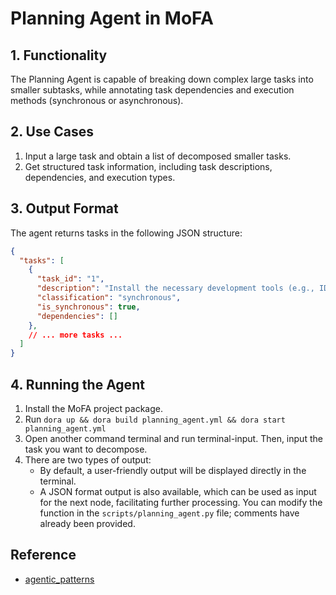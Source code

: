 # Planning Agent in MoFA

## 1. Functionality
The Planning Agent is capable of breaking down complex large tasks into smaller subtasks, while annotating task dependencies and execution methods (synchronous or asynchronous).

## 2. Use Cases
1. Input a large task and obtain a list of decomposed smaller tasks.
2. Get structured task information, including task descriptions, dependencies, and execution types.

## 3. Output Format
The agent returns tasks in the following JSON structure:

```json
{
  "tasks": [
    {
      "task_id": "1",
      "description": "Install the necessary development tools (e.g., IDE, compiler)",
      "classification": "synchronous",
      "is_synchronous": true,
      "dependencies": []
    },
    // ... more tasks ...
  ]
}
```

## 4. Running the Agent
1. Install the MoFA project package.
2. Run `dora up && dora build planning_agent.yml && dora start planning_agent.yml`
3. Open another command terminal and run terminal-input. Then, input the task you want to decompose.
4. There are two types of output:
   - By default, a user-friendly output will be displayed directly in the terminal.
   - A JSON format output is also available, which can be used as input for the next node, facilitating further processing.
   You can modify the function in the `scripts/planning_agent.py` file; comments have already been provided.

## Reference
- [agentic_patterns](https://github.com/neural-maze/agentic_patterns)